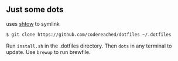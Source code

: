 Just some dots
---------------------------------------------

uses [shtow](https://github.com/williamsmj/shtow) to symlink 

```sh
$ git clone https://github.com/codereached/dotfiles ~/.dotfiles
```

Run `install.sh` in the .dotfiles directory.
Then `dots` in any terminal to update.
Use `brewup` to run brewfile.